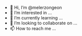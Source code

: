 - 👋 Hi, I’m @melerzongeon
- 👀 I’m interested in ...
- 🌱 I’m currently learning ...
- 💞️ I’m looking to collaborate on ...
- 📫 How to reach me ...

<!---
melerzongeon/melerzongeon is a ✨ special ✨ repository because its `README.md` (this file) appears on your GitHub profile.
You can click the Preview link to take a look at your changes.
--->
